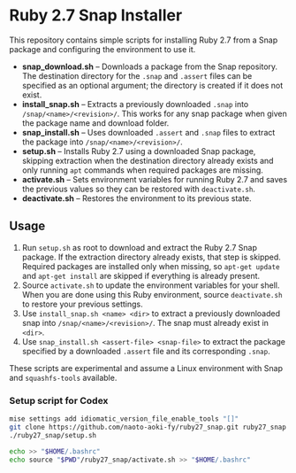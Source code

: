 # Ruby 2.7 Snap Installer

This repository contains simple scripts for installing Ruby 2.7 from a Snap package and configuring the environment to use it.

- **snap_download.sh** – Downloads a package from the Snap repository. The
  destination directory for the `.snap` and `.assert` files can be specified as
  an optional argument; the directory is created if it does not exist.
- **install_snap.sh** – Extracts a previously downloaded `.snap` into
  `/snap/<name>/<revision>/`. This works for any snap package when given the
  package name and download folder.
- **snap_install.sh** – Uses downloaded `.assert` and `.snap` files to
  extract the package into `/snap/<name>/<revision>/`.
- **setup.sh** – Installs Ruby 2.7 using a downloaded Snap package,
   skipping extraction when the destination directory already exists and only
   running `apt` commands when required packages are missing.
- **activate.sh** – Sets environment variables for running Ruby 2.7 and saves
  the previous values so they can be restored with `deactivate.sh`.
- **deactivate.sh** – Restores the environment to its previous state.

## Usage

1. Run `setup.sh` as root to download and extract the Ruby 2.7 Snap package. If the
   extraction directory already exists, that step is skipped.
   Required packages are installed only when missing, so `apt-get update` and
   `apt-get install` are skipped if everything is already present.
2. Source `activate.sh` to update the environment variables for your shell.
   When you are done using this Ruby environment, source `deactivate.sh` to
   restore your previous settings.
3. Use `install_snap.sh <name> <dir>` to extract a previously downloaded snap
   into `/snap/<name>/<revision>/`. The snap must already exist in `<dir>`.
4. Use `snap_install.sh <assert-file> <snap-file>` to extract the package
   specified by a downloaded `.assert` file and its corresponding `.snap`.

These scripts are experimental and assume a Linux environment with Snap and `squashfs-tools` available.

### Setup script for Codex

```bash
mise settings add idiomatic_version_file_enable_tools "[]"
git clone https://github.com/naoto-aoki-fy/ruby27_snap.git ruby27_snap
./ruby27_snap/setup.sh

echo >> "$HOME/.bashrc"
echo source "$PWD"/ruby27_snap/activate.sh >> "$HOME/.bashrc"
```
